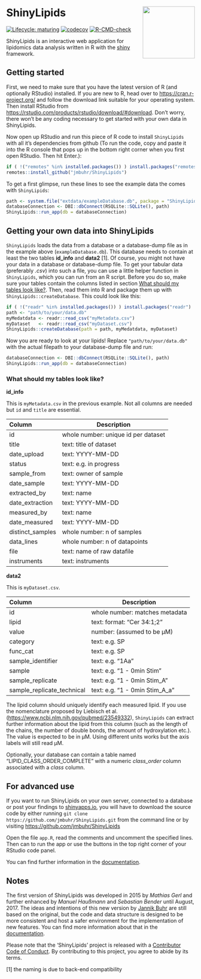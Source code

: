 
<!-- README.md is generated from README.Rmd. Please edit that file -->

# ShinyLipids <a href='https://jmbuhr.de/ShinyLipids/'><img src='man/figures/logo.svg' align="right" height="139" /></a>

<!-- badges: start -->

[![Lifecycle:
maturing](https://img.shields.io/badge/lifecycle-maturing-blue.svg)](https://www.tidyverse.org/lifecycle/#maturing)
[![codecov](https://codecov.io/gh/jmbuhr/ShinyLipids/branch/master/graph/badge.svg)](https://codecov.io/gh/jmbuhr/ShinyLipids)
[![R-CMD-check](https://github.com/jmbuhr/ShinyLipids/workflows/R-CMD-check/badge.svg)](https://github.com/jmbuhr/ShinyLipids/actions)
<!-- badges: end -->

ShinyLipids is an interactive web application for lipidomics data
analysis written in R with the [shiny](https://shiny.rstudio.com/)
framework.

## Getting started

First, we need to make sure that you have the latest version of R (and
optionally RStudio) installed. If you are new to R, head over to
<https://cran.r-project.org/> and follow the download link suitable for
your operating system. Then install RStudio from
<https://rstudio.com/products/rstudio/download/#download>. Don’t worry,
there won’t be any coding necessary to get started with your own data in
ShinyLipids.

Now open up RStudio and run this piece of R code to install
`ShinyLipids` with all it’s dependencies from github (To run the code,
copy and paste it into the R console that pops up in the bottom right
corner when you first open RStudio. Then hit Enter.):

``` r
if ( !("remotes" %in% installed.packages()) ) install.packages("remotes")
remotes::install_github("jmbuhr/ShinyLipids")
```

To get a first glimpse, run these lines to see the example data the
comes with `ShinyLipids`:

``` r
path <- system.file("extdata/exampleDatabase.db", package = "ShinyLipids")
databaseConnection <- DBI::dbConnect(RSQLite::SQLite(), path)
ShinyLipids::run_app(db = databaseConnection)
```

## Getting your own data into ShinyLipids

`ShinyLipids` loads the data from a database or a database-dump file as
in the example above (`exampleDatabase.db`). This database needs to
contain at least the two tables **id\_info** and **data2** [1]. Of
course, you might not have your data in a database or database-dump
file. To get your tabular data (preferably *.csv*) into such a file, you
can use a little helper function in `ShinyLipids`, which you can run
from an R script. Before you do so, make sure your tables contain the
columns listed in section [What should my tables look like?](#tables).
Then, read them into R and package them up with
`ShinyLipids::createDatabase`. This could look like this:

``` r
if ( !("readr" %in% installed.packages()) ) install.packages("readr")
path <- "path/to/your/data.db"
myMedatdata <- readr::read_csv("myMetadata.csv")
myDataset   <- readr::read_csv("myDataset.csv")
ShinyLipids::createDatabase(path = path, myMedatdata, myDataset)
```

Now you are ready to look at your lipids! Replace
`"path/to/your/data.db"` with the actual filepath to your database-dump
file and run:

``` r
databaseConnection <- DBI::dbConnect(RSQLite::SQLite(), path)
ShinyLipids::run_app(db = databaseConnection)
```

### What should my tables look like?

**id\_info**

This is `myMetadata.csv` in the previous example. Not all columns are
needed but `id` and `title` are essential.

| Column            | Description                         |
|:------------------|-------------------------------------|
| id                | whole number: unique id per dataset |
| title             | text: title of dataset              |
| date\_upload      | text: YYYY-MM-DD                    |
| status            | text: e.g. in progress              |
| sample\_from      | text: owner of sample               |
| date\_sample      | text: YYYY-MM-DD                    |
| extracted\_by     | text: name                          |
| date\_extraction  | text: YYYY-MM-DD                    |
| measured\_by      | text: name                          |
| date\_measured    | text: YYYY-MM-DD                    |
| distinct\_samples | whole number: n of samples          |
| data\_lines       | whole number: n of datapoints       |
| file              | text: name of raw datafile          |
| instruments       | text: instruments                   |

**data2**

This is `myDataset.csv`.

| Column                       | Description                      |
|:-----------------------------|----------------------------------|
| id                           | whole number: matches metadata   |
| lipid                        | text: format: “Cer 34:1;2”       |
| value                        | number: (assumed to be µM)       |
| category                     | text: e.g. SP                    |
| func\_cat                    | text: e.g. SP                    |
| sample\_identifier           | text: e.g. “1Aa”                 |
| sample                       | text: e.g. “1 - 0min Stim”       |
| sample\_replicate            | text: e.g. “1 - 0min Stim\_A”    |
| sample\_replicate\_technical | text: e.g. “1 - 0min Stim\_A\_a” |

The lipid column should uniquely identify each measured lipid. If you
use the nomenclature proposed by Liebisch et al.
(<https://www.ncbi.nlm.nih.gov/pubmed/23549332>), `ShinyLipids` can
extract further information about the lipid from this column (such as
the length of the chains, the number of double bonds, the amount of
hydroxylation etc.). The value is expected to be in µM. Using different
units works but the axis labels will still read µM.

Optionally, your database can contain a table named
“LIPID\_CLASS\_ORDER\_COMPLETE” with a numeric *class\_order* column
associated with a *class* column.

## For advanced use

If you want to run ShinyLipids on your own server, connected to a
database or post your findings to
[shinyapps.io](https://www.shinyapps.io/), you will have to download the
source code by either running
`git clone https://github.com/jmbuhr/ShinyLipids.git` from the command
line or by visiting <https://github.com/jmbuhr/ShinyLipids>

Open the file `app.R`, read the comments and uncomment the specified
lines. Then can to run the app or use the buttons in the top right
corner of your RStudio code panel.

You can find further information in the
[documentation](https://jmbuhr.de/ShinyLipids/).

## Notes

The first version of ShinyLipids was developed in 2015 by *Mathias Gerl*
and further enhanced by *Manuel Haußmann* and *Sebastian Bender* until
August, 2017. The ideas and intentions of this new version by [Jannik
Buhr](https://jmbuhr.de/) are still based on the original, but the code
and data structure is designed to be more consistent and host a safer
environment for the implementation of new features. You can find more
information about that in the
[documentation](https://jmbuhr.de/ShinyLipids/articles/Technical-aspects.html).

Please note that the ‘ShinyLipids’ project is released with a
[Contributor Code of Conduct](.github/CODE_OF_CONDUCT.md). By
contributing to this project, you agree to abide by its terms.

[1] the naming is due to back-end compatibility
